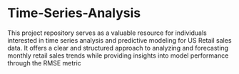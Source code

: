 # Time-Series-Analysis
This project repository serves as a valuable resource for individuals interested in time series analysis and predictive modeling for US Retail sales data. It offers a clear and structured approach to analyzing and forecasting monthly retail sales trends while providing insights into model performance through the RMSE metric
